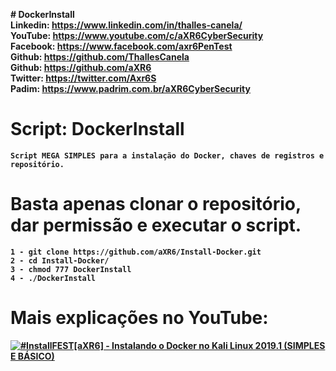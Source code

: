 <b># DockerInstall<b><br>
Linkedin: https://www.linkedin.com/in/thalles-canela/ <br>
YouTube:  https://www.youtube.com/c/aXR6CyberSecurity <br>
Facebook: https://www.facebook.com/axr6PenTest <br>
Github:   https://github.com/ThallesCanela <br>
Github:   https://github.com/aXR6 <br>
Twitter:  https://twitter.com/Axr6S <br>
Padim:    https://www.padrim.com.br/aXR6CyberSecurity <br>

# Script: DockerInstall
```
Script MEGA SIMPLES para a instalação do Docker, chaves de registros e repositório.
```

# Basta apenas clonar o repositório, dar permissão e executar o script.
```
1 - git clone https://github.com/aXR6/Install-Docker.git
2 - cd Install-Docker/
3 - chmod 777 DockerInstall
4 - ./DockerInstall
```
# Mais explicações no YouTube:
[![#InstallFEST[aXR6] - Instalando o Docker no Kali Linux 2019.1 (SIMPLES E BÁSICO)](https://i.imgur.com/LA85ZXf.png)](https://www.youtube.com/watch?v=HT0731ouQWQ)
